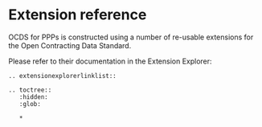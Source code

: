 # Extension reference

OCDS for PPPs is constructed using a number of re-usable extensions for the Open Contracting Data Standard.

Please refer to their documentation in the Extension Explorer:

```eval_rst
.. extensionexplorerlinklist::

```

```eval_rst
.. toctree::
   :hidden:
   :glob: 

   *
```
